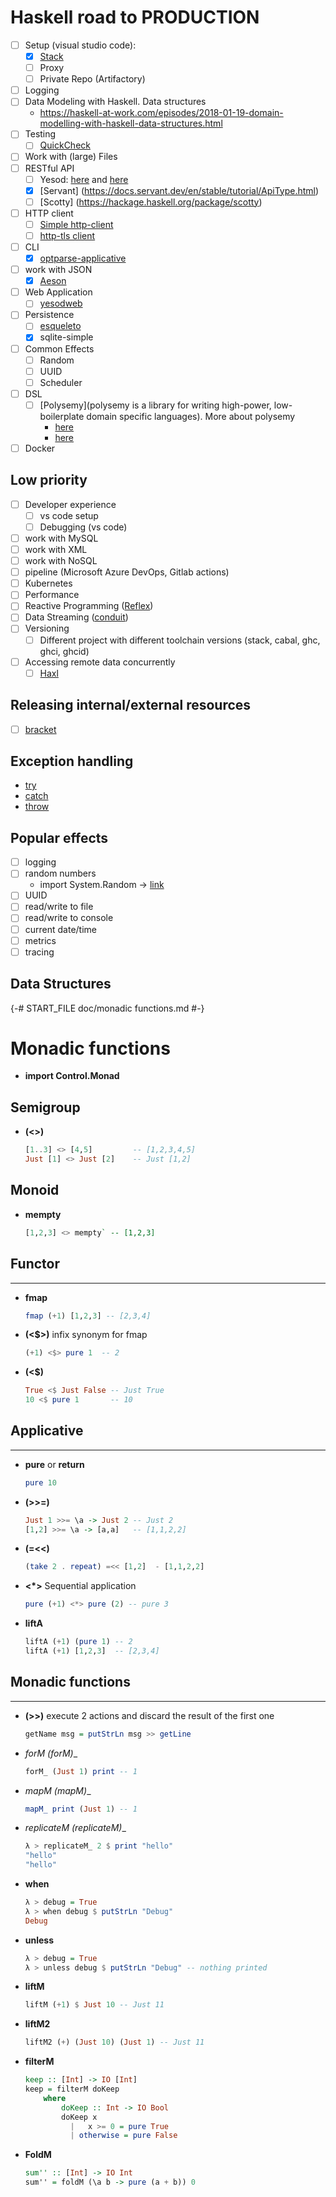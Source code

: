 # Haskell road to PRODUCTION

- [ ] Setup (visual studio code):
  - [x] [Stack](https://docs.haskellstack.org/en/stable/README/)
  - [ ] Proxy
  - [ ] Private Repo (Artifactory)
- [ ] Logging
- [ ] Data Modeling with Haskell. Data structures
  - https://haskell-at-work.com/episodes/2018-01-19-domain-modelling-with-haskell-data-structures.html
- [ ] Testing
  - [ ] [QuickCheck](https://hackage.haskell.org/package/QuickCheck)
- [ ] Work with (large) Files
- [ ] RESTful API
  - [ ] Yesod: [here](https://hackage.haskell.org/package/yesod) and [here](https://www.yesodweb.com)
  - [x] [Servant] (https://docs.servant.dev/en/stable/tutorial/ApiType.html)
  - [ ] [Scotty] (https://hackage.haskell.org/package/scotty)
- [ ] HTTP client
  - [ ] [Simple http-client](https://github.com/snoyberg/http-client/blob/master/TUTORIAL.md)
  - [ ] [http-tls client](<[http-client-tls](https://www.stackage.org/package/http-client-tls)>)
- [ ] CLI
  - [x] [optparse-applicative](https://hackage.haskell.org/package/optparse-applicative)
- [ ] work with JSON
  - [x] [Aeson](https://www.stackage.org/lts-16.22/package/aeson-1.4.7.1)
- [ ] Web Application
  - [ ] [yesodweb](https://www.yesodweb.com/book/widgets)
- [ ] Persistence
  - [ ] [esqueleto](https://hackage.haskell.org/package/esqueleto)
  - [x] sqlite-simple
- [ ] Common Effects
  - [ ] Random
  - [ ] UUID
  - [ ] Scheduler
- [ ] DSL
  - [ ] [Polysemy](polysemy is a library for writing high-power, low-boilerplate domain specific languages). More about polysemy
    - [here](https://haskell-explained.gitlab.io/blog/posts/2019/07/28/polysemy-is-cool-part-1/index.html)
    - [here](https://youtu.be/idU7GdlfP9Q?t=1394)
- [ ] Docker

## Low priority

- [ ] Developer experience
  - [ ] vs code setup
  - [ ] Debugging (vs code)
- [ ] work with MySQL
- [ ] work with XML
- [ ] work with NoSQL
- [ ] pipeline (Microsoft Azure DevOps, Gitlab actions)
- [ ] Kubernetes
- [ ] Performance
- [ ] Reactive Programming ([Reflex](https://hackage.haskell.org/package/reflex))
- [ ] Data Streaming ([conduit](https://github.com/snoyberg/conduit#readme))
- [ ] Versioning
  - [ ] Different project with different toolchain versions (stack, cabal, ghc, ghci, ghcid)
- [ ] Accessing remote data concurrently
  - [ ] [Haxl](http://hackage.haskell.org/package/haxl)

## Releasing internal/external resources
- [ ] [bracket](https://wiki.haskell.org/Bracket_pattern)

## Exception handling
  - [try](https://hackage.haskell.org/package/base-4.15.0.0/docs/Control-Exception.html#v:try)
  - [catch](https://hackage.haskell.org/package/base-4.15.0.0/docs/Control-Exception.html#g:5)
  - [throw](https://hackage.haskell.org/package/base-4.15.0.0/docs/Control-Exception.html#g:2)

## Popular effects

- [ ] logging
- [ ] random numbers
  - import System.Random -> [link](https://downloads.haskell.org/~ghc/latest/docs/html/users_guide/using-warnings.html)
- [ ] UUID
- [ ] read/write to file
- [ ] read/write to console
- [ ] current date/time
- [ ] metrics
- [ ] tracing

## Data Structures

{-# START_FILE doc/monadic functions.md #-}
# Monadic functions

- __import Control.Monad__

## Semigroup

- __(<>)__

  ```Haskell
  [1..3] <> [4,5]         -- [1,2,3,4,5]
  Just [1] <> Just [2]    -- Just [1,2]
  ```

## Monoid

- __mempty__

  ```Haskell
  [1,2,3] <> mempty` -- [1,2,3]
  ```

## Functor
---

- __fmap__

  ```Haskell
  fmap (+1) [1,2,3] -- [2,3,4]
  ```

- __(<$>)__ infix synonym for fmap

  ```Haskell
  (+1) <$> pure 1  -- 2
  ```

- __(<$)__

  ```Haskell
  True <$ Just False -- Just True
  10 <$ pure 1       -- 10
  ```

## Applicative
---

- __pure__ or __return__

  ```Haskell
  pure 10
  ```

- __(>>=)__

  ```Haskell
  Just 1 >>= \a -> Just 2 -- Just 2
  [1,2] >>= \a -> [a,a]   -- [1,1,2,2]
  ```

- __(=<<)__

  ```Haskell
  (take 2 . repeat) =<< [1,2]  - [1,1,2,2]
  ```

- __<*>__ Sequential application

  ```Haskell
  pure (+1) <*> pure (2) -- pure 3
  ```

- __liftA__

  ```Haskell
  liftA (+1) (pure 1) -- 2
  liftA (+1) [1,2,3]  -- [2,3,4]
  ```

## Monadic functions
---

- __(>>)__ execute 2 actions and discard the result of the first one

  ```Haskell
  getName msg = putStrLn msg >> getLine
  ```

- __forM (forM_)__

  ```Haskell
  forM_ (Just 1) print -- 1
  ```

- __mapM (mapM_)__

  ```Haskell
  mapM_ print (Just 1) -- 1
  ```

- __replicateM (replicateM_)__

  ```Haskell
  λ > replicateM_ 2 $ print "hello"
  "hello"
  "hello"
  ```

- __when__

  ```Haskell
  λ > debug = True
  λ > when debug $ putStrLn "Debug"
  Debug
  ```
- __unless__

  ```Haskell
  λ > debug = True
  λ > unless debug $ putStrLn "Debug" -- nothing printed
  ```

- __liftM__

  ```Haskell
  liftM (+1) $ Just 10 -- Just 11
  ```

- __liftM2__

  ```Haskell
  liftM2 (+) (Just 10) (Just 1) -- Just 11
  ```

- __filterM__

  ```Haskell
  keep :: [Int] -> IO [Int]
  keep = filterM doKeep
      where
          doKeep :: Int -> IO Bool
          doKeep x
            |   x >= 0 = pure True
            | otherwise = pure False
  ```

- __FoldM__

  ```Haskell
  sum'' :: [Int] -> IO Int
  sum'' = foldM (\a b -> pure (a + b)) 0
  ```